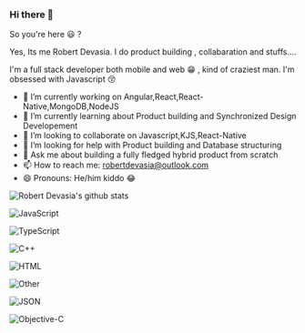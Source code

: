 ### Hi there 👋

So you're here 😃 ? 

Yes, Its me Robert Devasia. I do product building , collabaration and stuffs....

I'm a full stack developer both mobile and web 😁 , kind of craziest man.
I'm obsessed with Javascript 😚


- 🔭 I’m currently working on Angular,React,React-Native,MongoDB,NodeJS 
- 🌱 I’m currently learning about Product building and Synchronized Design Developement
- 👯 I’m looking to collaborate on Javascript,KJS,React-Native
- 🤔 I’m looking for help with Product building and Database structuring
- 💬 Ask me about building a fully fledged hybrid product from scratch
- 📫 How to reach me: robertdevasia@outlook.com
- 😄 Pronouns: He/him kiddo 😂

![Robert Devasia's github stats](https://github-readme-stats.vercel.app/api?username=docsploit&count_private=true&theme=gotham&showicons=true)


<!--Docsium::START-->
![JavaScript](https://dcprogressbar.herokuapp.com/?title=JavaScript&color=f1e05a&percentage=64&time=6%20hrs%2048%20mins)

![TypeScript](https://dcprogressbar.herokuapp.com/?title=TypeScript&color=2b7489&percentage=19&time=2%20hrs%203%20mins)

![C++](https://dcprogressbar.herokuapp.com/?title=C%2B%2B&color=f34b7d&percentage=15&time=1%20hr%2033%20mins)

![HTML](https://dcprogressbar.herokuapp.com/?title=HTML&color=e34c26&percentage=1&time=6%20mins)

![Other](https://dcprogressbar.herokuapp.com/?title=Other&color=ffffff&percentage=1&time=5%20mins)

![JSON](https://dcprogressbar.herokuapp.com/?title=JSON&color=ffffff&percentage=1&time=3%20mins)

![Objective-C](https://dcprogressbar.herokuapp.com/?title=Objective-C&color=438eff&percentage=0&time=0%20secs)


<!--Docsium::END-->
